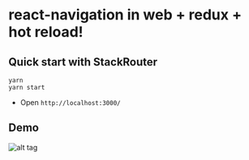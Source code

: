 # react-navigation in web + redux + hot reload!



## Quick start with StackRouter

```
yarn
yarn start
```

  - Open `http://localhost:3000/`

## Demo

![alt tag](https://raw.githubusercontent.com/agrcrobles/react-navigation-web/master/assets/README.gif)

